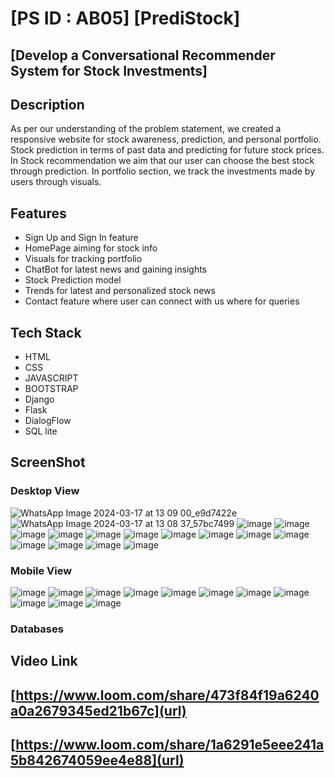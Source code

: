 # [PS ID : AB05] [PrediStock]
##  [Develop a Conversational Recommender System for Stock Investments]



## Description
As per our understanding of the problem statement, we created a responsive website for stock awareness, prediction, and personal portfolio. Stock prediction in terms of past data and predicting for future stock prices. In Stock recommendation we aim that our user can choose the best stock through prediction. In portfolio section, we track the investments made by users through visuals.

## Features
- Sign Up and Sign In feature 
- HomePage aiming for stock info
- Visuals for  tracking portfolio
- ChatBot for latest news and gaining insights
- Stock Prediction model
- Trends for latest and personalized stock news
- Contact feature where user can connect with us where for queries

## Tech Stack
- HTML
- CSS 
- JAVASCRIPT
- BOOTSTRAP
- Django
- Flask
- DialogFlow
- SQL lite

 ## ScreenShot 
 ### Desktop View
![WhatsApp Image 2024-03-17 at 13 09 00_e9d7422e](https://github.com/Mandipbhattarai/PrediStock/assets/97532160/c18be8cc-6d6a-433f-a838-95e57f730021)
![WhatsApp Image 2024-03-17 at 13 08 37_57bc7499](https://github.com/Mandipbhattarai/PrediStock/assets/97532160/7464a47a-ab88-45c2-81b1-29218cea2f29)
![image](https://github.com/Mandipbhattarai/PrediStock/assets/97532160/d1d679c1-f561-438a-908e-67b27d6c91af)
![image](https://github.com/Mandipbhattarai/PrediStock/assets/97532160/760919da-1d18-4111-8c0f-cec76b530aef)
![image](https://github.com/Mandipbhattarai/PrediStock/assets/97532160/6270cf46-38da-491c-a1a4-f920dc1ed56d)
![image](https://github.com/Mandipbhattarai/PrediStock/assets/97532160/3c6cd20e-3f69-4b3e-a219-3222f1a578db)
![image](https://github.com/Mandipbhattarai/PrediStock/assets/97532160/425d8b89-e2ef-46d0-bd18-770efc746b6d)
![image](https://github.com/Mandipbhattarai/PrediStock/assets/97532160/282f8e86-c977-4be0-a2a0-577a063d08b5)
![image](https://github.com/Mandipbhattarai/PrediStock/assets/97532160/3fb4d3b9-786b-402c-9a21-312b06c7397d)
![image](https://github.com/Mandipbhattarai/PrediStock/assets/97532160/694e5d2e-c967-4bb9-a96a-885972e0810b)
![image](https://github.com/Mandipbhattarai/PrediStock/assets/97532160/6f9bcd2e-a154-4934-96bc-feba6e1265cc)
![image](https://github.com/Mandipbhattarai/PrediStock/assets/97532160/e1e766cb-8259-4649-bd9d-2d82688cf06a)
![image](https://github.com/Mandipbhattarai/PrediStock/assets/97532160/17ed07fe-31c2-4fcd-b9d6-1d5b0cc527da)
![image](https://github.com/Mandipbhattarai/PrediStock/assets/97532160/dfdadc2e-0c72-478c-8716-a7ac8bda5fbb)
![image](https://github.com/Mandipbhattarai/PrediStock/assets/97532160/5eb6a339-0805-48dd-bcef-5acbcffd39fe)
![image](https://github.com/Mandipbhattarai/PrediStock/assets/97532160/7fec3961-db7a-4e28-9714-5b4cfbc82e4f)

### Mobile View
![image](https://github.com/Mandipbhattarai/PrediStock/assets/97532160/0b52d730-9162-4f2e-ab97-294f5e39b0eb)
![image](https://github.com/Mandipbhattarai/PrediStock/assets/97532160/4f9691de-0501-42a1-9b5b-b780ab1ef8ff)
![image](https://github.com/Mandipbhattarai/PrediStock/assets/97532160/19d5234a-86c8-4519-9b48-5375e1ddd914)
![image](https://github.com/Mandipbhattarai/PrediStock/assets/97532160/f17dcb86-2cde-4801-962e-0cb0f8a2fb41)
![image](https://github.com/Mandipbhattarai/PrediStock/assets/97532160/ef775791-d7e6-4d72-a2c6-cb9b4c7c29ed)
![image](https://github.com/Mandipbhattarai/PrediStock/assets/97532160/c961f651-d03a-417a-b5b0-2e40b1c2982d)
![image](https://github.com/Mandipbhattarai/PrediStock/assets/97532160/e39b9504-c4d2-429d-9171-20da79750a3b)
![image](https://github.com/Mandipbhattarai/PrediStock/assets/97532160/e38d8f1b-bd4a-4d36-b8a5-cf1c1165540f)
![image](https://github.com/Mandipbhattarai/PrediStock/assets/97532160/17154562-9f7c-49d9-9e79-846893375e42)
![image](https://github.com/Mandipbhattarai/PrediStock/assets/97532160/6fed8dff-4cee-4ca5-a5d7-7d6b0029115b)
![image](https://github.com/Mandipbhattarai/PrediStock/assets/97532160/dba65c21-4a0a-46b2-886e-a56309ca2f9f)

### Databases




## Video Link
## [https://www.loom.com/share/473f84f19a6240a0a2679345ed21b67c](url)
## [https://www.loom.com/share/1a6291e5eee241a5b842674059ee4e88](url)




